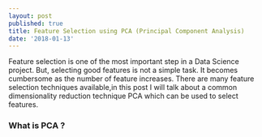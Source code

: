 ```yaml
---
layout: post
published: true
title: Feature Selection using PCA (Principal Component Analysis)
date: '2018-01-13'
---
```

Feature selection is one of the most important step in a Data Science project. But, selecting good features is not a simple task. It becomes cumbersome as the number of feature increases. There are many feature selection techniques available,in this post I will talk about a common dimensionality reduction technique PCA which can be used to select features.

### What is PCA ?

